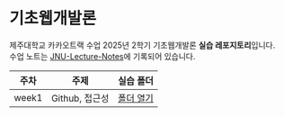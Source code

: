 # 기초웹개발론
제주대학교 카카오트랙 수업 2025년 2학기 기초웹개발론 **실습 레포지토리**입니다.</br>
수업 노트는 [JNU-Lecture-Notes](https://github.com/Hwangyerin/JNU-Lecture-Notes/tree/main/%EA%B8%B0%EC%B4%88%EC%9B%B9%EA%B0%9C%EB%B0%9C%EB%A1%A0)에 기록되어 있습니다.

| 주차 | 주제              | 실습 폴더           | 
|:---:|:----------------:|:-------------:|
| week1 | Github, 접근성 | [폴더 열기](./week1/) |